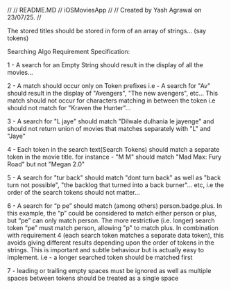 //
//  README.MD
//  iOSMoviesApp
//
//  Created by Yash Agrawal on 23/07/25.
//

The stored titles should be stored in form of an array of strings... (say tokens)

Searching Algo Requirement Specification:

1 - A search for an Empty String should result in the display of all the movies...
                    
2 - A match should occur only on Token prefixes i.e - A search for "Av" should result in the display of "Avengers", "The new avengers", etc...
    This match should not occur for characters matching in between the token i.e  should not match for
    "Kraven the Hunter"...
                    
3 - A search for "L jaye" should match "Dilwale dulhania le jayenge" and should not return union of movies that matches separately with "L" and "Jaye"
                    
4 - Each token in the search text(Search Tokens) should match a separate token in the movie title. for instance - "M M" should match "Mad Max: Fury Road" but not "Megan 2.0"
                    
5 - A search for "tur back" should match "dont turn back" as well as "back turn not possible", "the backlog that turned into a back burner"... etc, i.e the order of the search tokens should not matter...
                    
6 - A search for “p pe” should match (among others) person.badge.plus. In this example, the “p” could be considered to match either person or plus, but “pe” can only match person. The more restrictive (i.e. longer) search token “pe” must match person, allowing "p" to match plus. In combination with requirement 4 (each search token matches a separate data token), this avoids giving different results depending upon the order of tokens in the strings. This is important and subtle behaviour but is actually easy to implement. i.e - a longer searched token should be matched first
                    
7 - leading or trailing empty spaces must be ignored as well as multiple spaces between tokens should be treated as a single space
